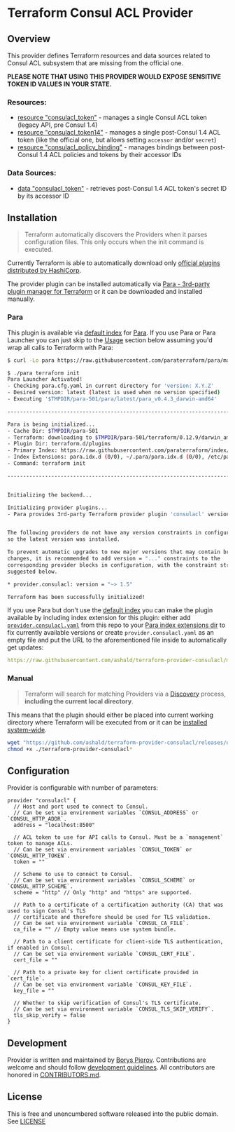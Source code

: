# Terraform Consul ACL Provider

## Overview

This provider defines Terraform resources and data sources related to Consul ACL subsystem that are missing from the
official one.

**PLEASE NOTE THAT USING THIS PROVIDER WOULD EXPOSE SENSITIVE TOKEN ID VALUES IN YOUR STATE.**

### Resources:  
* [resource "consulacl_token"](./docs/resource_consulacl_token.md) - manages a single Consul ACL token (legacy API, pre
Consul 1.4)
* [resource "consulacl_token14"](./docs/resource_consulacl_token14.md) - manages a single post-Consul 1.4 ACL token
(like the official one, but allows setting `accessor` and/or `secret`)
* [resource "consulacl_policy_binding"](./docs/resource_consulacl_policy_binding.md) - manages bindings between
post-Consul 1.4 ACL policies and tokens by their accessor IDs

### Data Sources:
* [data "consulacl_token"](./docs/data_source_consulacl_token.md) - retrieves post-Consul 1.4 ACL token's secret ID by
its accessor ID

## Installation

> Terraform automatically discovers the Providers when it parses configuration files.
> This only occurs when the init command is executed.

Currently Terraform is able to automatically download only [official plugins distributed by HashiCorp](https://github.com/terraform-providers).

The provider plugin can be installed automatically via [Para - 3rd-party plugin manager for Terraform](https://github.com/paraterraform/para)
or it can be downloaded and installed manually.  

### Para

This plugin is available via [default index](https://github.com/paraterraform/index) for [Para](https://github.com/paraterraform/para).
If you use Para or Para Launcher you can just skip to the [Usage](#usage) section below assuming you'd wrap all calls to Terraform with Para:
```bash
$ curl -Lo para https://raw.githubusercontent.com/paraterraform/para/master/para && chmod +x para 

$ ./para terraform init
Para Launcher Activated!
- Checking para.cfg.yaml in current directory for 'version: X.Y.Z'
- Desired version: latest (latest is used when no version specified)
- Executing '$TMPDIR/para-501/para/latest/para_v0.4.3_darwin-amd64'

------------------------------------------------------------------------

Para is being initialized...
- Cache Dir: $TMPDIR/para-501
- Terraform: downloading to $TMPDIR/para-501/terraform/0.12.9/darwin_amd64
- Plugin Dir: terraform.d/plugins
- Primary Index: https://raw.githubusercontent.com/paraterraform/index/master/para.idx.yaml as of 2019-10-04T12:18:32-04:00 (providers: 16)
- Index Extensions: para.idx.d (0/0), ~/.para/para.idx.d (0/0), /etc/para/para.idx.d (0/0)
- Command: terraform init

------------------------------------------------------------------------


Initializing the backend...

Initializing provider plugins...
- Para provides 3rd-party Terraform provider plugin 'consulacl' version 'v1.5.0' for 'darwin_amd64' (downloading)


The following providers do not have any version constraints in configuration,
so the latest version was installed.

To prevent automatic upgrades to new major versions that may contain breaking
changes, it is recommended to add version = "..." constraints to the
corresponding provider blocks in configuration, with the constraint strings
suggested below.

* provider.consulacl: version = "~> 1.5"

Terraform has been successfully initialized!
```  

If you use Para but don't use the [default index](https://github.com/paraterraform/index) you can make the plugin
available by including index extension for this plugin: either add [`provider.consulacl.yaml`](./provider.consulacl.yaml)
from this repo to your [Para index extensions dir](https://github.com/paraterraform/para#extensions) to fix currently
available versions or create `provider.consulacl.yaml` as an empty file and put the URL to the aforementioned file
inside to automatically get updates:
```yaml
https://raw.githubusercontent.com/ashald/terraform-provider-consulacl/master/provider.consulacl.yaml
```

### Manual

> Terraform will search for matching Providers via a
> [Discovery](https://www.terraform.io/docs/extend/how-terraform-works.html#discovery) process, **including the current
> local directory**.

This means that the plugin should either be placed into current working directory where Terraform will be executed from
or it can be [installed system-wide](https://www.terraform.io/docs/configuration/providers.html#third-party-plugins).

```bash
wget "https://github.com/ashald/terraform-provider-consulacl/releases/download/1.5.0/terraform-provider-consulacl_v1.5.0-$(uname -s | tr '[:upper:]' '[:lower:]')-amd64"
chmod +x ./terraform-provider-consulacl*
```

## Configuration

Provider is configurable with number of parameters:

```hcl
provider "consulacl" {
  // Host and port used to connect to Consul.
  // Can be set via environment variables `CONSUL_ADDRESS` or `CONSUL_HTTP_ADDR`. 
  address = "localhost:8500"
  
  // ACL token to use for API calls to Consul. Must be a `management` token to manage ACLs.
  // Can be set via environment variables `CONSUL_TOKEN` or `CONSUL_HTTP_TOKEN`.
  token = ""
  
  // Scheme to use to connect to Consul.
  // Can be set via environment variables `CONSUL_SCHEME` or `CONSUL_HTTP_SCHEME`.
  scheme = "http" // Only "http" and "https" are supported.
  
  // Path to a certificate of a certification authority (CA) that was used to sign Consul's TLS
  // certificate and therefore should be used for TLS validation.
  // Can be set via environment variable `CONSUL_CA_FILE`.
  ca_file = "" // Empty value means use system bundle.
  
  // Path to a client certificate for client-side TLS authentication, if enabled in Consul.
  // Can be set via environment variable `CONSUL_CERT_FILE`.
  cert_file = ""
  
  // Path to a private key for client certificate provided in `cert_file`.
  // Can be set via environment variable `CONSUL_KEY_FILE`.
  key_file = ""
  
  // Whether to skip verification of Consul's TLS certificate.
  // Can be set via environment variable `CONSUL_TLS_SKIP_VERIFY`.
  tls_skip_verify = false
}
``` 

## Development

Provider is written and maintained by [Borys Pierov](https://github.com/Ashald).
Contributions are welcome and should follow [development guidelines](./docs/development.md).
All contributors are honored in [CONTRIBUTORS.md](./CONTRIBUTORS.md).

## License

This is free and unencumbered software released into the public domain. See [LICENSE](./LICENSE)
